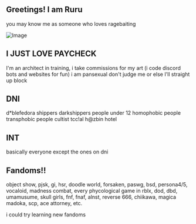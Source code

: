 ## Greetings! I am Ruru
you may know me as someone who loves ragebaiting


![Image](https://github.com/user-attachments/assets/2a4fa8f1-827b-4a3a-a483-fd38fd13fc3f)
## I JUST LOVE PAYCHECK 
I'm an architect in training, 
i take commissions for my art
(i code discord bots and websites for fun)
i am pansexual don't judge me or else I'll straight up block

## DNI
d*blefedora shippers
darkshippers
people under 12
homophobic people 
transphobic people 
cultist 
tcc!al 
h@zbin hotel

## INT
basically everyone except the ones on dni

## Fandoms!!
object show,
pjsk,
gi,
hsr,
doodle world,
forsaken,
paswg,
bsd,
persona4/5,
vocaloid,
madness combat, 
every phycological game in rblx,
dod,
dbd,
umamusume,
skull girls,
fnf,
fnaf,
alnst,
reverse 666,
chiikawa,
magica madoka,
scp,
ace attorney,
etc.  


i could try learning new fandoms 
<!--  
**DieathofRuru/DeathofRuru** is a ✨ _special_ ✨ repository because its `README.md` (this file) appears on your GitHub profile.

Here are some ideas to get you started:

- 🔭 I’m currently working on ...
- 🌱 I’m currently learning ...
- 👯 I’m looking to collaborate on ...
- 🤔 I’m looking for help with ...
- 💬 Ask me about ...
- 📫 How to reach me: ...
- 😄 Pronouns: ...
- ⚡ Fun fact: ...
-->
